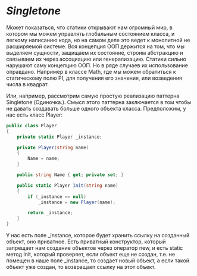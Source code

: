# *Singletone*

Может показаться, что статики открывают нам огромный мир, в котором мы можем управлять глобальным состоянием класса, и легкому написанию кода, но на самом деле это ведет к монолитной не расширяемой системе. Вся концепция ООП держится на том, что мы выделяем сущности, защищаем их состояние, строим абстракцию и связываем их через ассоциацию или генерализацию. Статики сильно нарушают саму концепцию ООП. Но в ряде случаев их использование оправдано. Например в классе Math, где мы можем обратиться к статическому полю PI, для получения его значения, или возведения числа в квадрат.

Или, например, рассмотрим самую простую реализацию паттерна Singletone (Одиночка.). Смысл этого паттерна заключается в том чтобы не давать создавать больше одного объекта класса. Предположим, у нас есть класс Player:

```cs
public class Player
{
    private static Player _instance;

    private Player(string name)
    {
        Name = name;
    }

    public string Name { get; private set; }

    public static Player Init(string name)
    {
        if (_instance == null)
            _instance = new Player(name);

        return _instance;
    }
}
```
У нас есть поле _instance, которое будет хранить ссылку на созданный объект, оно приватное. Есть приватный конструктор, который запрещает нам создание объектов через оператор new, и есть static метод Init, который проверяет, если объект еще не создан, т.е. не помещен в наше поле _instance, то создает новый объект, а если такой объект уже создан, то возвращает ссылку на этот объект.

